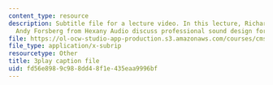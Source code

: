 ```yaml
---
content_type: resource
description: Subtitle file for a lecture video. In this lecture, Richard Ludlow and
  Andy Forsberg from Hexany Audio discuss professional sound design for video games.
file: https://ol-ocw-studio-app-production.s3.amazonaws.com/courses/cms-611j-creating-video-games-fall-2014/fd56e8989c988dd48f1e435eaa9996bf_Ey_eWZhG8vI.srt
file_type: application/x-subrip
resourcetype: Other
title: 3play caption file
uid: fd56e898-9c98-8dd4-8f1e-435eaa9996bf
---
```

